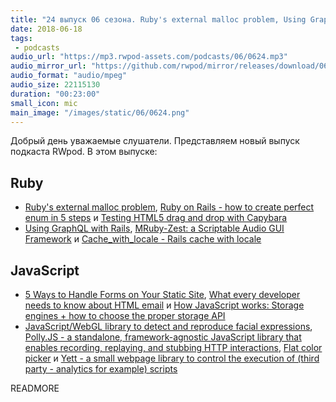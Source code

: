 ```yaml
---
title: "24 выпуск 06 сезона. Ruby's external malloc problem, Using GraphQL with Rails, MRuby-Zest, Polly.JS, Flat color picker, Yett и прочее"
date: 2018-06-18
tags:
 - podcasts
audio_url: "https://mp3.rwpod-assets.com/podcasts/06/0624.mp3"
audio_mirror_url: "https://github.com/rwpod/mirror/releases/download/06.24/0624.mp3"
audio_format: "audio/mpeg"
audio_size: 22115130
duration: "00:23:00"
small_icon: mic
main_image: "/images/static/06/0624.png"
---
```


Добрый день уважаемые слушатели. Представляем новый выпуск подкаста RWpod. В этом выпуске:

## Ruby

 - [Ruby's external malloc problem](https://samsaffron.com/archive/2018/06/13/ruby-x27-s-external-malloc-problem), [Ruby on Rails - how to create perfect enum in 5 steps](http://naturaily.com/blog/post/ruby-on-rails---how-to-create-perfect-enum-in-5-steps) и [Testing HTML5 drag and drop with Capybara](https://vitobotta.com/2018/06/16/testing-html5-drag-and-drop-with-capybara/)
 - [Using GraphQL with Rails](https://vitobotta.com/2018/06/13/using-graphql-with-rails/), [MRuby-Zest: a Scriptable Audio GUI Framework](http://log.fundamental-code.com/2018/06/16/mruby-zest.html) и [Cache_with_locale - Rails cache with locale](https://github.com/igorkasyanchuk/cache_with_locale)

## JavaScript

 - [5 Ways to Handle Forms on Your Static Site](https://forestry.io/blog/5-ways-to-handle-forms-on-your-static-site/), [What every developer needs to know about HTML email](https://blog.logrocket.com/what-every-developer-needs-to-know-about-html-email-df70b7c01b39) и [How JavaScript works: Storage engines + how to choose the proper storage API](https://blog.sessionstack.com/how-javascript-works-storage-engines-how-to-choose-the-proper-storage-api-da50879ef576)
 - [JavaScript/WebGL library to detect and reproduce facial expressions](https://github.com/jeeliz/jeelizWeboji), [Polly.JS - a standalone, framework-agnostic JavaScript library that enables recording, replaying, and stubbing HTTP interactions](https://netflix.github.io/pollyjs/#/), [Flat color picker](https://simonwep.github.io/pickr/) и [Yett - a small webpage library to control the execution of (third party - analytics for example) scripts](https://snipsco.github.io/yett/)

READMORE
